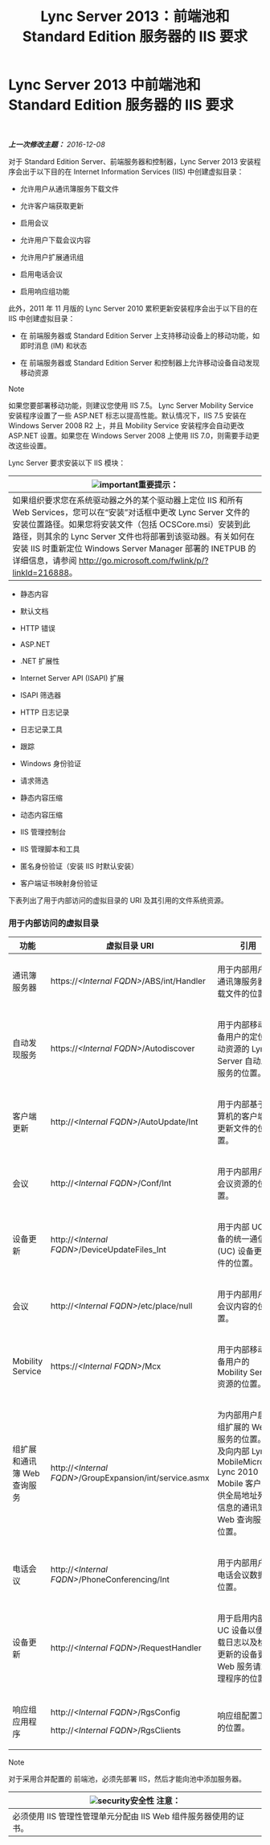 ﻿---
title: Lync Server 2013：前端池和 Standard Edition 服务器的 IIS 要求
TOCTitle: 前端池和 Standard Edition 服务器的 IIS 要求
ms:assetid: e8a6c7ac-b6d5-4c7e-abe9-d8ea5eedbc62
ms:mtpsurl: https://technet.microsoft.com/zh-cn/library/Gg399038(v=OCS.15)
ms:contentKeyID: 49314603
ms.date: 12/10/2016
mtps_version: v=OCS.15
ms.translationtype: HT
---

# Lync Server 2013 中前端池和 Standard Edition 服务器的 IIS 要求

 

_**上一次修改主题：** 2016-12-08_

对于 Standard Edition Server、前端服务器和控制器，Lync Server 2013 安装程序会出于以下目的在 Internet Information Services (IIS) 中创建虚拟目录：

  - 允许用户从通讯簿服务下载文件

  - 允许客户端获取更新

  - 启用会议

  - 允许用户下载会议内容

  - 允许用户扩展通讯组

  - 启用电话会议

  - 启用响应组功能

此外，2011 年 11 月版的 Lync Server 2010 累积更新安装程序会出于以下目的在 IIS 中创建虚拟目录：

  - 在 前端服务器或 Standard Edition Server 上支持移动设备上的移动功能，如即时消息 (IM) 和状态

  - 在 前端服务器或 Standard Edition Server 和控制器上允许移动设备自动发现移动资源

> [!NOTE]  
> 如果您要部署移动功能，则建议您使用 IIS 7.5。 Lync Server Mobility Service 安装程序设置了一些 ASP.NET 标志以提高性能。默认情况下，IIS 7.5 安装在 Windows Server 2008 R2 上，并且 Mobility Service 安装程序会自动更改 ASP.NET 设置。如果您在 Windows Server 2008 上使用 IIS 7.0，则需要手动更改这些设置。



Lync Server 要求安装以下 IIS 模块：

<table>
<thead>
<tr class="header">
<th><img src="images/Gg398794.important(OCS.15).gif" title="important" alt="important" />重要提示：</th>
</tr>
</thead>
<tbody>
<tr class="odd">
<td>如果组织要求您在系统驱动器之外的某个驱动器上定位 IIS 和所有 Web Services，您可以在“安装”对话框中更改 Lync Server 文件的安装位置路径。如果您将安装文件（包括 OCSCore.msi）安装到此路径，则其余的 Lync Server 文件也将部署到该驱动器。有关如何在安装 IIS 时重新定位 Windows Server Manager 部署的 INETPUB 的详细信息，请参阅 <a href="http://go.microsoft.com/fwlink/p/?linkid=216888">http://go.microsoft.com/fwlink/p/?linkId=216888</a>。</td>
</tr>
</tbody>
</table>


  - 静态内容

  - 默认文档

  - HTTP 错误

  - ASP.NET

  - .NET 扩展性

  - Internet Server API (ISAPI) 扩展

  - ISAPI 筛选器

  - HTTP 日志记录

  - 日志记录工具

  - 跟踪

  - Windows 身份验证

  - 请求筛选

  - 静态内容压缩

  - 动态内容压缩

  - IIS 管理控制台

  - IIS 管理脚本和工具

  - 匿名身份验证（安装 IIS 时默认安装）

  - 客户端证书映射身份验证

下表列出了用于内部访问的虚拟目录的 URI 及其引用的文件系统资源。

### 用于内部访问的虚拟目录

<table>
<colgroup>
<col style="width: 33%" />
<col style="width: 33%" />
<col style="width: 33%" />
</colgroup>
<thead>
<tr class="header">
<th>功能</th>
<th>虚拟目录 URI</th>
<th>引用</th>
</tr>
</thead>
<tbody>
<tr class="odd">
<td><p>通讯簿服务器</p></td>
<td><p>https://<em>&lt;Internal FQDN&gt;</em>/ABS/int/Handler</p></td>
<td><p>用于内部用户的通讯簿服务器下载文件的位置。</p></td>
</tr>
<tr class="even">
<td><p>自动发现服务</p></td>
<td><p>https://<em>&lt;Internal FQDN&gt;</em>/Autodiscover</p></td>
<td><p>用于内部移动设备用户的定位移动资源的 Lync Server 自动发现服务的位置。</p></td>
</tr>
<tr class="odd">
<td><p>客户端更新</p></td>
<td><p>http://<em>&lt;Internal FQDN&gt;</em>/AutoUpdate/Int</p></td>
<td><p>用于内部基于计算机的客户端的更新文件的位置。</p></td>
</tr>
<tr class="even">
<td><p>会议</p></td>
<td><p>http://<em>&lt;Internal FQDN&gt;</em>/Conf/Int</p></td>
<td><p>用于内部用户的会议资源的位置。</p></td>
</tr>
<tr class="odd">
<td><p>设备更新</p></td>
<td><p>http://<em>&lt;Internal FQDN&gt;</em>/DeviceUpdateFiles_Int</p></td>
<td><p>用于内部 UC 设备的统一通信 (UC) 设备更新文件的位置。</p></td>
</tr>
<tr class="even">
<td><p>会议</p></td>
<td><p>http://<em>&lt;Internal FQDN&gt;</em>/etc/place/null</p></td>
<td><p>用于内部用户的会议内容的位置。</p></td>
</tr>
<tr class="odd">
<td><p>Mobility Service</p></td>
<td><p>https://<em>&lt;Internal FQDN&gt;</em>/Mcx</p></td>
<td><p>用于内部移动设备用户的 Mobility Service 资源的位置。</p></td>
</tr>
<tr class="even">
<td><p>组扩展和通讯簿 Web 查询服务</p></td>
<td><p>http://<em>&lt;Internal FQDN&gt;</em>/GroupExpansion/int/service.asmx</p></td>
<td><p>为内部用户启用组扩展的 Web 服务的位置。以及向内部 Lync MobileMicrosoft Lync 2010 Mobile 客户端提供全局地址列表信息的通讯簿 Web 查询服务的位置。</p></td>
</tr>
<tr class="odd">
<td><p>电话会议</p></td>
<td><p>http://<em>&lt;Internal FQDN&gt;</em>/PhoneConferencing/Int</p></td>
<td><p>用于内部用户的电话会议数据的位置。</p></td>
</tr>
<tr class="even">
<td><p>设备更新</p></td>
<td><p>http://<em>&lt;Internal FQDN&gt;</em>/RequestHandler</p></td>
<td><p>用于启用内部 UC 设备以便上载日志以及检查更新的设备更新 Web 服务请求处理程序的位置。</p></td>
</tr>
<tr class="odd">
<td><p>响应组应用程序</p></td>
<td><p>http://<em>&lt;Internal FQDN&gt;</em>/RgsConfig</p>
<p>http://<em>&lt;Internal FQDN&gt;</em>/RgsClients</p></td>
<td><p>响应组配置工具的位置。</p></td>
</tr>
</tbody>
</table>


> [!NOTE]  
> 对于采用合并配置的 前端池，必须先部署 IIS，然后才能向池中添加服务器。



<table>
<thead>
<tr class="header">
<th><img src="images/Gg399038.security(OCS.15).gif" title="security" alt="security" />安全性 注意：</th>
</tr>
</thead>
<tbody>
<tr class="odd">
<td>必须使用 IIS 管理性管理单元分配由 IIS Web 组件服务器使用的证书。</td>
</tr>
</tbody>
</table>

